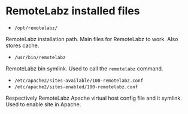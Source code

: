 # RemoteLabz installed files

- `/opt/remotelabz/`

RemoteLabz installation path. Main files for RemoteLabz to work. Also stores cache.

- `/usr/bin/remotelabz`

RemoteLabz bin symlink. Used to call the `remotelabz` command.

- `/etc/apache2/sites-available/100-remotelabz.conf`
- `/etc/apache2/sites-enabled/100-remotelabz.conf`

Respectively RemoteLabz Apache virtual host config file and it symlink. Used to enable site in Apache.